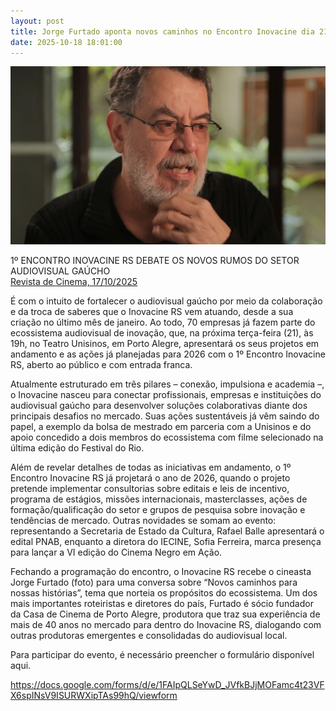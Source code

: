 ```yaml
---
layout: post
title: Jorge Furtado aponta novos caminhos no Encontro Inovacine dia 21
date: 2025-10-18 18:01:00
---
```

![](/uploads/jorge-2025.jpg)

1º ENCONTRO INOVACINE RS DEBATE OS NOVOS RUMOS DO SETOR AUDIOVISUAL GAÚCHO\
[Revista de Cinema, 17/10/2025](https://revistadecinema.com.br/2025/10/1o-encontro-inovacine-rs-debate-os-novos-rumos-do-setor-audiovisual-gaucho/)

[](https://revistadecinema.com.br/2025/10/1o-encontro-inovacine-rs-debate-os-novos-rumos-do-setor-audiovisual-gaucho/)É com o intuito de fortalecer o audiovisual gaúcho por meio da colaboração e da troca de saberes que o Inovacine RS vem atuando, desde a sua criação no último mês de janeiro. Ao todo, 70 empresas já fazem parte do ecossistema audiovisual de inovação, que, na próxima terça-feira (21), às 19h, no Teatro Unisinos, em Porto Alegre, apresentará os seus projetos em andamento e as ações já planejadas para 2026 com o 1º Encontro Inovacine RS, aberto ao público e com entrada franca.

Atualmente estruturado em três pilares – conexão, impulsiona e academia –, o Inovacine nasceu para conectar profissionais, empresas e instituições do audiovisual gaúcho para desenvolver soluções colaborativas diante dos principais desafios no mercado. Suas ações sustentáveis já vêm saindo do papel, a exemplo da bolsa de mestrado em parceria com a Unisinos e do apoio concedido a dois membros do ecossistema com filme selecionado na última edição do Festival do Rio.

Além de revelar detalhes de todas as iniciativas em andamento, o 1º Encontro Inovacine RS já projetará o ano de 2026, quando o projeto pretende implementar consultorias sobre editais e leis de incentivo, programa de estágios, missões internacionais, masterclasses, ações de formação/qualificação do setor e grupos de pesquisa sobre inovação e tendências de mercado. Outras novidades se somam ao evento: representando a Secretaria de Estado da Cultura, Rafael Balle apresentará o edital PNAB, enquanto a diretora do IECINE, Sofia Ferreira, marca presença para lançar a VI edição do Cinema Negro em Ação.

Fechando a programação do encontro, o Inovacine RS recebe o cineasta Jorge Furtado (foto) para uma conversa sobre “Novos caminhos para nossas histórias”, tema que norteia os propósitos do ecossistema. Um dos mais importantes roteiristas e diretores do país, Furtado é sócio fundador da Casa de Cinema de Porto Alegre, produtora que traz sua experiência de mais de 40 anos no mercado para dentro do Inovacine RS, dialogando com outras produtoras emergentes e consolidadas do audiovisual local.

Para participar do evento, é necessário preencher o formulário disponível aqui.

https://docs.google.com/forms/d/e/1FAIpQLSeYwD_JVfkBJjMOFamc4t23VFX6spINsV9ISURWXipTAs99hQ/viewform
